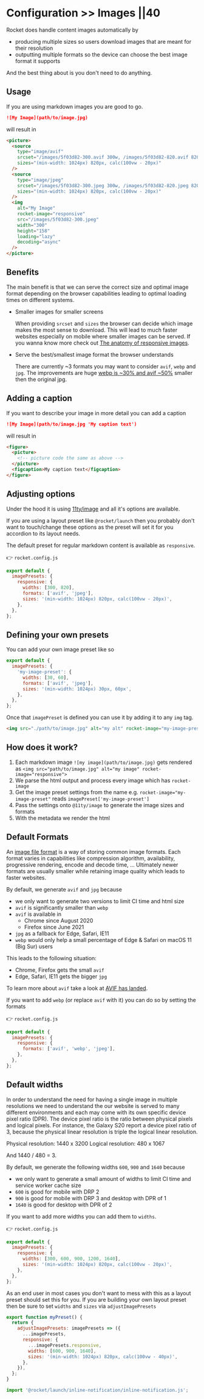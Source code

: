 # Configuration >> Images ||40

Rocket does handle content images automatically by

- producing multiple sizes so users download images that are meant for their resolution
- outputting multiple formats so the device can choose the best image format it supports

And the best thing about is you don't need to do anything.

## Usage

If you are using markdown images you are good to go.

```md
![My Image](path/to/image.jpg)
```

will result in

```html
<picture>
  <source
    type="image/avif"
    srcset="/images/5f03d82-300.avif 300w, /images/5f03d82-820.avif 820w"
    sizes="(min-width: 1024px) 820px, calc(100vw - 20px)"
  />
  <source
    type="image/jpeg"
    srcset="/images/5f03d82-300.jpeg 300w, /images/5f03d82-820.jpeg 820w"
    sizes="(min-width: 1024px) 820px, calc(100vw - 20px)"
  />
  <img
    alt="My Image"
    rocket-image="responsive"
    src="/images/5f03d82-300.jpeg"
    width="300"
    height="158"
    loading="lazy"
    decoding="async"
  />
</picture>
```

## Benefits

The main benefit is that we can serve the correct size and optimal image format depending on the browser capabilities leading to optimal loading times on different systems.

- Smaller images for smaller screens

  When providing `srcset` and `sizes` the browser can decide which image makes the most sense to download.
  This will lead to much faster websites especially on mobile where smaller images can be served.
  If you wanna know more check out [The anatomy of responsive images](https://jakearchibald.com/2015/anatomy-of-responsive-images/).

- Serve the best/smallest image format the browser understands

  There are currently ~3 formats you may want to consider `avif`, `webp` and `jpg`. The improvements are huge [webp is ~30% and avif ~50%](https://www.ctrl.blog/entry/webp-avif-comparison.html) smaller then the original jpg.

## Adding a caption

If you want to describe your image in more detail you can add a caption

```md
![My Image](path/to/image.jpg 'My caption text')
```

will result in

```html
<figure>
  <picture>
    <!-- picture code the same as above -->
  </picture>
  <figcaption>My caption text</figcaption>
</figure>
```

## Adjusting options

Under the hood it is using [11ty/image](https://www.11ty.dev/docs/plugins/image/) and all it's options are available.

<inline-notification type="tip">

If you are using a layout preset like `@rocket/launch` then you probably don't want to touch/change these options as the preset will set it for you accordion to its layout needs.

The default preset for regular markdown content is available as `responsive`.

</inline-notification>

👉 `rocket.config.js`

```js
export default {
  imagePresets: {
    responsive: {
      widths: [300, 820],
      formats: ['avif', 'jpeg'],
      sizes: '(min-width: 1024px) 820px, calc(100vw - 20px)',
    },
  },
};
```

## Defining your own presets

You can add your own image preset like so

```js
export default {
  imagePresets: {
    'my-image-preset': {
      widths: [30, 60],
      formats: ['avif', 'jpeg'],
      sizes: '(min-width: 1024px) 30px, 60px',
    },
  },
};
```

Once that `imagePreset` is defined you can use it by adding it to any `img` tag.

```html
<img src="./path/to/image.jpg" alt="my alt" rocket-image="my-image-preset" />
```

## How does it work?

1. Each markdown image `![my image](path/to/image.jpg)` gets rendered as `<img src="path/to/image.jpg" alt="my image" rocket-image="responsive">`
2. We parse the html output and process every image which has `rocket-image`
3. Get the image preset settings from the name e.g. `rocket-image="my-image-preset"` reads `imagePreset['my-image-preset']`
4. Pass the settings onto `@11ty/image` to generate the image sizes and formats
5. With the metadata we render the html

## Default Formats

An [image file format](https://en.wikipedia.org/wiki/Image_file_formats) is a way of storing common image formats. Each format varies in capabilities like compression algorithm, availability, progressive rendering, encode and decode time, ...
Ultimately newer formats are usually smaller while retaining image quality which leads to faster websites.

By default, we generate `avif` and `jpg` because

- we only want to generate two versions to limit CI time and html size
- `avif` is significantly smaller than `webp`
- `avif` is available in
  - Chrome since August 2020
  - Firefox since June 2021
- `jpg` as a fallback for Edge, Safari, IE11
- `webp` would only help a small percentage of Edge & Safari on macOS 11 (Big Sur) users

This leads to the following situation:

- Chrome, Firefox gets the small `avif`
- Edge, Safari, IE11 gets the bigger `jpg`

To learn more about `avif` take a look at [AVIF has landed](https://jakearchibald.com/2020/avif-has-landed/).

If you want to add `webp` (or replace `avif` with it) you can do so by setting the formats

👉 `rocket.config.js`

```js
export default {
  imagePresets: {
    responsive: {
      formats: ['avif', 'webp', 'jpeg'],
    },
  },
};
```

## Default widths

In order to understand the need for having a single image in multiple resolutions we need to understand the our website is served to many different environments and each may come with its own specific device pixel ratio (DPR). The device pixel ratio is the ratio between physical pixels and logical pixels. For instance, the Galaxy S20 report a device pixel ratio of 3, because the physical linear resolution is triple the logical linear resolution.

Physical resolution: 1440 x 3200
Logical resolution: 480 x 1067

And 1440 / 480 = 3.

By default, we generate the following widths `600`, `900` and `1640` because

- we only want to generate a small amount of widths to limit CI time and service worker cache size
- `600` is good for mobile with DRP 2
- `900` is good for mobile with DRP 3 and desktop with DPR of 1
- `1640` is good for desktop with DPR of 2

If you want to add more widths you can add them to `widths`.

👉 `rocket.config.js`

```js
export default {
  imagePresets: {
    responsive: {
      widths: [300, 600, 900, 1200, 1640],
      sizes: '(min-width: 1024px) 820px, calc(100vw - 20px)',
    },
  },
};
```

<inline-notification type="tip">

As an end user in most cases you don't want to mess with this as a layout preset should set this for you. If you are building your own layout preset then be sure to set `widths` and `sizes` via `adjustImagePresets`

```js
export function myPreset() {
  return {
    adjustImagePresets: imagePresets => ({
      ...imagePresets,
      responsive: {
        ...imagePresets.responsive,
        widths: [600, 900, 1640],
        sizes: '(min-width: 1024px) 820px, calc(100vw - 40px)',
      },
    }),
  };
}
```

</inline-notification>

```js script
import '@rocket/launch/inline-notification/inline-notification.js';
```
